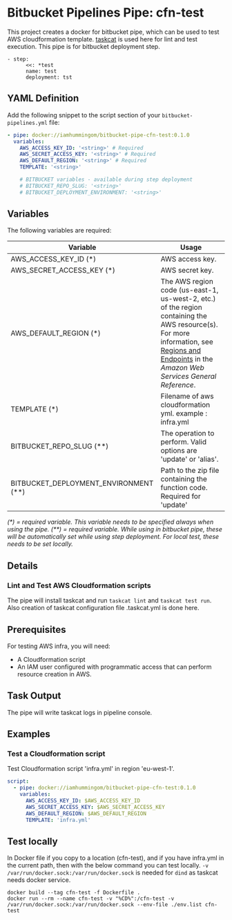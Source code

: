 # Bitbucket Pipelines Pipe: cfn-test
This project creates a docker for bitbucket pipe, which can be used to test AWS cloudformation template. 
[taskcat](https://github.com/aws-quickstart/taskcat?trk=ia-button) is used here for lint and test execution.
This pipe is for bitbucket deployment step.
```  
- step:
      <<: *test
      name: test
      deployment: tst
```

## YAML Definition
Add the following snippet to the script section of your `bitbucket-pipelines.yml` file:

```yaml
- pipe: docker://iamhummingom/bitbucket-pipe-cfn-test:0.1.0
  variables:
    AWS_ACCESS_KEY_ID: '<string>' # Required 
    AWS_SECRET_ACCESS_KEY: '<string>' # Required
    AWS_DEFAULT_REGION: '<string>' # Required
    TEMPLATE: '<string>'

    # BITBUCKET variables - available during step deployment
    # BITBUCKET_REPO_SLUG: '<string>'
    # BITBUCKET_DEPLOYMENT_ENVIRONMENT: '<string>'

```

## Variables
The following variables are required:

| Variable | Usage |
| ----------- | ----- |
| AWS_ACCESS_KEY_ID (*)                | AWS access key. |
| AWS_SECRET_ACCESS_KEY (*)            | AWS secret key. |
| AWS_DEFAULT_REGION (*)               | The AWS region code (us-east-1, us-west-2, etc.) of the region containing the AWS resource(s). For more information, see [Regions and Endpoints](https://docs.aws.amazon.com/general/latest/gr/rande.html) in the _Amazon Web Services General Reference_. |
| TEMPLATE (*)                          | Filename of aws cloudformation yml. example : infra.yml |
| BITBUCKET_REPO_SLUG (**)               | The operation to perform. Valid options are 'update' or 'alias'. |
| BITBUCKET_DEPLOYMENT_ENVIRONMENT (**)  | Path to the zip file containing the function code. Required for 'update' |

_(*) = required variable. This variable needs to be specified always when using the pipe._
_(**) = required variable. While using in bitbucket pipe, these will be automatically set while using step deployment. For local test, these needs to be set locally._

## Details
### Lint and Test AWS Cloudformation scripts
The pipe will install taskcat and run ```taskcat lint``` and ```taskcat test run```. Also creation of taskcat configuration file .taskcat.yml is done here.

## Prerequisites
For testing AWS infra, you will need:

  * A Cloudformation script
  * An IAM user configured with programmatic access that can perform resource creation in AWS.

## Task Output
The pipe will write taskcat logs in pipeline console.

## Examples
### Test a Cloudformation script
Test Cloudformation script 'infra.yml' in region 'eu-west-1'.
```yaml
script:
  - pipe: docker://iamhummingom/bitbucket-pipe-cfn-test:0.1.0
    variables:
      AWS_ACCESS_KEY_ID: $AWS_ACCESS_KEY_ID
      AWS_SECRET_ACCESS_KEY: $AWS_SECRET_ACCESS_KEY
      AWS_DEFAULT_REGION: $AWS_DEFAULT_REGION
      TEMPLATE: 'infra.yml'
```

## Test locally
In Docker file if you copy to a location (cfn-test), and if you have infra.yml in the current path, then with the below command you can test locally.
```-v /var/run/docker.sock:/var/run/docker.sock``` is needed for ```dind``` as taskcat needs docker service.
```
docker build --tag cfn-test -f Dockerfile .
docker run --rm --name cfn-test -v "%CD%":/cfn-test -v /var/run/docker.sock:/var/run/docker.sock --env-file ./env.list cfn-test
```

